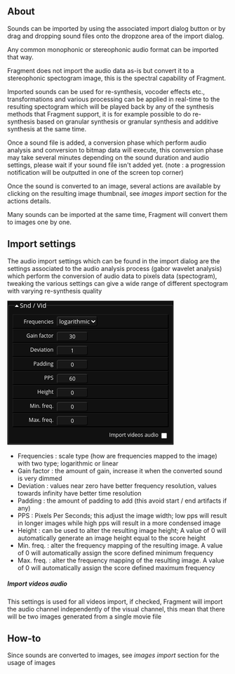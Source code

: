 ## About

Sounds can be imported by using the associated import dialog button or by drag and dropping sound files onto the dropzone area of the import dialog.

Any common monophonic or stereophonic audio format can be imported that way.

Fragment does not import the audio data as-is but convert it to a stereophonic spectogram image, this is the spectral capability of Fragment.

Imported sounds can be used for re-synthesis, vocoder effects etc., transformations and various processing can be applied in real-time to the resulting spectogram which will be played back by any of the synthesis methods that Fragment support, it is for example possible to do re-synthesis based on granular synthesis or granular synthesis and additive synthesis at the same time.

Once a sound file is added, a conversion phase which perform audio analysis and conversion to bitmap data will execute, this conversion phase may take several minutes depending on the sound duration and audio settings, please wait if your sound file isn't added yet. (note : a progression notification will be outputted in one of the screen top corner)

Once the sound is converted to an image, several actions are available by clicking on the resulting image thumbnail, see *images import* section for the actions details.

Many sounds can be imported at the same time, Fragment will convert them to images one by one.

## Import settings

The audio import settings which can be found in the import dialog are the settings associated to the audio analysis process (gabor wavelet analysis) which perform the conversion of audio data to pixels data (spectogram), tweaking the various settings can give a wide range of different spectogram with varying re-synthesis quality

![Fragment audio import settings](images/audio_import_settings.png)

* Frequencies : scale type (how are frequencies mapped to the image) with two type; logarithmic or linear
* Gain factor : the amount of gain, increase it when the converted sound is very dimmed
* Deviation : values near zero have better frequency resolution, values towards infinity have better time resolution
* Padding : the amount of padding to add (this avoid start / end artifacts if any)
* PPS : Pixels Per Seconds; this adjust the image width; low pps will result in longer images while high pps will result in a more condensed image
* Height : can be used to alter the resulting image height; A value of 0 will automatically generate an image height equal to the score height
* Min. freq. : alter the frequency mapping of the resulting image. A value of 0 will automatically assign the score defined minimum frequency
* Max. freq. : alter the frequency mapping of the resulting image. A value of 0 will automatically assign the score defined maximum frequency

##### Import videos audio

This settings is used for all videos import, if checked, Fragment will import the audio channel independently of the visual channel, this mean that there will be two images generated from a single movie file

## How-to

Since sounds are converted to images, see *images import* section for the usage of images